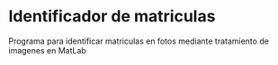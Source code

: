 # Identificador de matriculas
Programa para identificar matriculas en fotos mediante tratamiento de imagenes en MatLab

